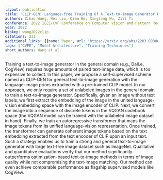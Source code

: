 ```yaml
---
layout: publication
title: 'CLIP-GEN: Language-free Training Of A Text-to-image Generator With CLIP'
authors: Zihao Wang, Wei Liu, Qian He, Xinglong Wu, Zili Yi
conference: 2022 IEEE/CVF Conference on Computer Vision and Pattern Recognition (CVPR)
year: 2022
bibkey: wang2022clip
citations: 231
additional_links: [{name: Paper, url: 'https://arxiv.org/abs/2203.00386'}]
tags: ["CVPR", "Model Architecture", "Training Techniques"]
short_authors: Wang et al.
---
```

Training a text-to-image generator in the general domain (e.g., Dall.e,
CogView) requires huge amounts of paired text-image data, which is too
expensive to collect. In this paper, we propose a self-supervised scheme named
as CLIP-GEN for general text-to-image generation with the language-image priors
extracted with a pre-trained CLIP model. In our approach, we only require a set
of unlabeled images in the general domain to train a text-to-image generator.
Specifically, given an image without text labels, we first extract the
embedding of the image in the united language-vision embedding space with the
image encoder of CLIP. Next, we convert the image into a sequence of discrete
tokens in the VQGAN codebook space (the VQGAN model can be trained with the
unlabeled image dataset in hand). Finally, we train an autoregressive
transformer that maps the image tokens from its unified language-vision
representation. Once trained, the transformer can generate coherent image
tokens based on the text embedding extracted from the text encoder of CLIP upon
an input text. Such a strategy enables us to train a strong and general
text-to-image generator with large text-free image dataset such as ImageNet.
Qualitative and quantitative evaluations verify that our method significantly
outperforms optimization-based text-to-image methods in terms of image quality
while not compromising the text-image matching. Our method can even achieve
comparable performance as flagship supervised models like CogView.